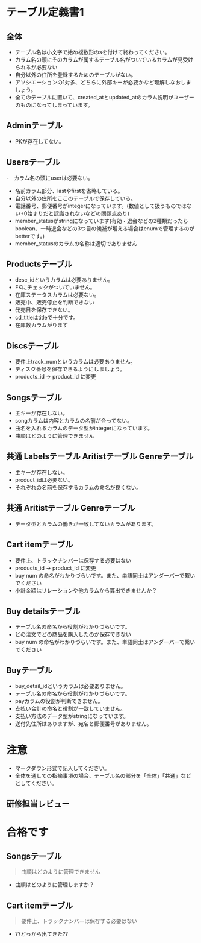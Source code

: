 # テーブル定義書1
## 全体
- テーブル名は小文字で始め複数形のsを付けて終わってください。
- カラム名の頭にそのカラムが属するテーブル名がついているカラムが見受けられるが必要ない
- 自分以外の住所を登録するためのテーブルがない。
- アソシエーションの1対多、どちらに外部キーが必要かなど理解しなおしましょう。
- 全てのテーブルに置いて、created_atとupdated_atのカラム説明がユーザーのものになってしまっています。

## Adminテーブル
- PKが存在してない。

## Usersテーブル
-　カラム名の頭にuserは必要ない。
- 名前カラム部分、lastやfirstを省略している。
- 自分以外の住所をここのテーブルで保存している。
- 電話番号、郵便番号がintegerになっています。(数値として扱うものではない+0始まりだと認識されないなどの問題点あり)
- member_statusがstringになっています(有効・退会などの2種類だったらboolean、一時退会などの3つ目の候補が増える場合はenumで管理するのがbetterです。)
- member_statusのカラムの名称は適切でありません


## Productsテーブル
- desc_idというカラムは必要ありません。
- FKにチェックがついていません。
- 在庫ステータスカラムは必要ない。
- 販売中、販売停止を判断できない
- 発売日を保存できない。
- cd_titleはtitleで十分です。
- 在庫数カラムがります

## Discsテーブル
- 要件上track_numというカラムは必要ありません。
- ディスク番号を保存できるようにしましょう。
- products_id → product_id に変更

## Songsテーブル
- 主キーが存在しない。
- songカラムは内容とカラムの名前が合ってない。
- 曲名を入れるカラムのデータ型がintegerになっています。
- 曲順はどのように管理できません

## 共通 Labelsテーブル Aritistテーブル Genreテーブル
- 主キーが存在しない。
- product_idは必要ない。
- それぞれの名前を保存するカラムの命名が良くない。

## 共通 Aritistテーブル Genreテーブル
- データ型とカラムの働きが一致してないカラムがあります。

## Cart itemテーブル
- 要件上、トラックナンバーは保存する必要はない
- products_id → product_id に変更
- buy num の命名がわかりづらいです。また、単語同士はアンダーバーで繋いでください
- 小計金額はリレーションや他カラムから算出できませんか？

## Buy detailsテーブル
- テーブル名の命名から役割がわかりづらいです。
- どの注文でどの商品を購入したのか保存できない
- buy num の命名がわかりづらいです。また、単語同士はアンダーバーで繋いでください

## Buyテーブル
- buy_detail_idというカラムは必要ありません。
- テーブル名の命名から役割がわかりづらいです。
- payカラムの役割が判断できません。
- 支払い合計の命名と役割が一致していません。
- 支払い方法のデータ型がstringになっています。
- 送付先住所はありますが、宛名と郵便番号がありません。

# 注意
* マークダウン形式で記入してください。
* 全体を通しての指摘事項の場合、テーブル名の部分を「全体」「共通」などとしてください。

## 研修担当レビュー

# 合格です
## Songsテーブル
 > 曲順はどのように管理できません
   - 曲順はどのように管理しますか？
## Cart itemテーブル
 > 要件上、トラックナンバーは保存する必要はない
   - ??どっから出てきた??
